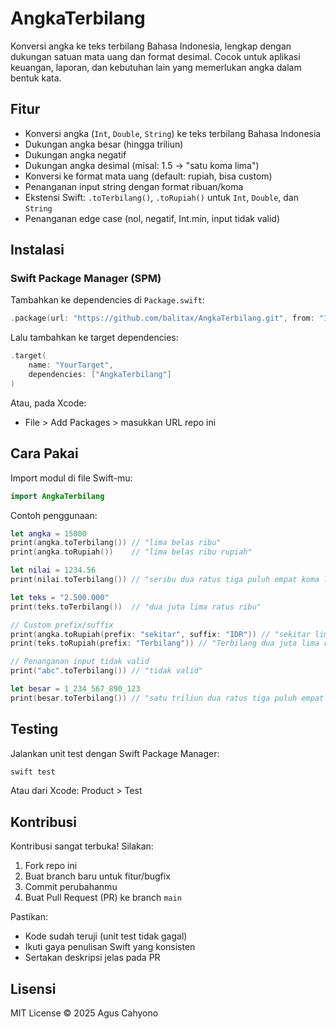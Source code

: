 # AngkaTerbilang

Konversi angka ke teks terbilang Bahasa Indonesia, lengkap dengan dukungan satuan mata uang dan format desimal. Cocok untuk aplikasi keuangan, laporan, dan kebutuhan lain yang memerlukan angka dalam bentuk kata.

## Fitur
- Konversi angka (`Int`, `Double`, `String`) ke teks terbilang Bahasa Indonesia
- Dukungan angka besar (hingga triliun)
- Dukungan angka negatif
- Dukungan angka desimal (misal: 1.5 → "satu koma lima")
- Konversi ke format mata uang (default: rupiah, bisa custom)
- Penanganan input string dengan format ribuan/koma
- Ekstensi Swift: `.toTerbilang()`, `.toRupiah()` untuk `Int`, `Double`, dan `String`
- Penanganan edge case (nol, negatif, Int.min, input tidak valid)

## Instalasi

### Swift Package Manager (SPM)
Tambahkan ke dependencies di `Package.swift`:
```swift
.package(url: "https://github.com/balitax/AngkaTerbilang.git", from: "1.0.0")
```
Lalu tambahkan ke target dependencies:
```swift
.target(
    name: "YourTarget",
    dependencies: ["AngkaTerbilang"]
)
```
Atau, pada Xcode:
- File > Add Packages > masukkan URL repo ini

## Cara Pakai
Import modul di file Swift-mu:
```swift
import AngkaTerbilang
```
Contoh penggunaan:
```swift
let angka = 15000
print(angka.toTerbilang()) // "lima belas ribu"
print(angka.toRupiah())    // "lima belas ribu rupiah"

let nilai = 1234.56
print(nilai.toTerbilang()) // "seribu dua ratus tiga puluh empat koma lima enam"

let teks = "2.500.000"
print(teks.toTerbilang())  // "dua juta lima ratus ribu"

// Custom prefix/suffix
print(angka.toRupiah(prefix: "sekitar", suffix: "IDR")) // "sekitar lima belas ribu IDR"
print(teks.toRupiah(prefix: "Terbilang")) // "Terbilang dua juta lima ratus ribu rupiah"

// Penanganan input tidak valid
print("abc".toTerbilang()) // "tidak valid"

let besar = 1_234_567_890_123
print(besar.toTerbilang()) // "satu triliun dua ratus tiga puluh empat miliar lima ratus enam puluh tujuh juta delapan ratus sembilan puluh ribu seratus dua puluh tiga"
```

## Testing
Jalankan unit test dengan Swift Package Manager:
```sh
swift test
```
Atau dari Xcode: Product > Test

## Kontribusi
Kontribusi sangat terbuka! Silakan:
1. Fork repo ini
2. Buat branch baru untuk fitur/bugfix
3. Commit perubahanmu
4. Buat Pull Request (PR) ke branch `main`

Pastikan:
- Kode sudah teruji (unit test tidak gagal)
- Ikuti gaya penulisan Swift yang konsisten
- Sertakan deskripsi jelas pada PR

## Lisensi
MIT License © 2025 Agus Cahyono 